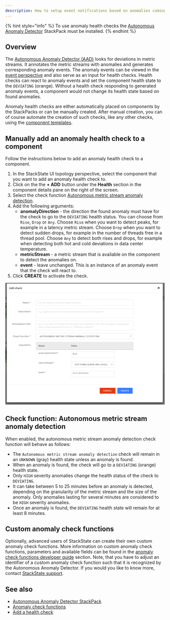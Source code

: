 ```yaml
---
description: How to setup event notifications based on anomalies coming from the Autonomous Anomaly Detector
---
```


{% hint style="info" %}
To use anomaly health checks the [Autonomous Anomaly Detector](../../stackpacks/add-ons/aad.md) StackPack must be installed.
{% endhint %}

## Overview

The [Autonomous Anomaly Detector (AAD)](../../stackpacks/add-ons/aad.md) looks for deviations in metric streams. It annotates the metric streams with anomalies and generates corresponding anomaly events. The anomaly events can be viewed in the [event perspective](../../use/views/events_perspective.md) and also serve as an input for health checks. Health checks can react to anomaly events and set the component health state to the `DEVIATING` (orange). Without a health check responding to generated anomaly events, a component would not change its health state based on found anomalies.

Anomaly health checks are either automatically placed on components by the StackPacks or can be manually created. After manual creation, you can of course automate the creation of such checks, like any other checks, using the [component templates](../../configure/telemetry/telemetry_synchronized_topology.md).

## Manually add an anomaly health check to a component

Follow the instructions below to add an anomaly health check to a component.

1. In the StackState UI topology perspective, select the component that you want to add an anomaly health check to.
2. Click on the the **+ ADD** button under the **Health** section in the component details pane on the right of the screen. 
3. Select the check function [Autonomous metric stream anomaly detection](#check-function-autonomous-metric-stream-anomaly-detection).
4. Add the following arguments:
    - **anomalyDirection** - the direction the found anomaly must have for the check to go to the `DEVIATING` health status.  You can choose from `Rise`, `Drop` or `Any`. Choose `Rise` when you want to detect peaks, for example in a latency metric stream. Choose `Drop` when you want to detect sudden drops, for example in the number of threads free in a thread pool. Choose `Any` to detect both rises and drops, for example when detecting both hot and cold deviations in data center temperature.
    - **metricStream** - a metric stream that is available on the component to detect the anomalies on.
    - **event** - leave unchanged. This is an instance of an anomaly event that the check will react to. 
5. Click **CREATE** to activate the check. 

![Autonomous metric stream anomaly detection check](../../.gitbook/assets/v43_autonomous_metric_stream_anomaly_detection_check.png)

## Check function: Autonomous metric stream anomaly detection

When enabled, the autonomous metric stream anomaly detection check function will behave as follows:

 * The `Autonomous metric stream anomaly detection` check will remain in an `UNKNOWN` (gray) health state unless an anomaly is found. 
 * When an anomaly is found, the check will go to a `DEVIATING` (orange) health state. 
 * Only `HIGH` severity anomalies change the health status of the check to `DEVIATING`.
 * It can take between 5 to 25 minutes before an anomaly is detected, depending on the granularity of the metric stream and the size of the anomaly. Only anomalies lasting for several minutes are considered to be `HIGH` severity anomalies. 
 * Once an anomaly is found, the `DEVIATING` health state will remain for at least 8 minutes. 
 
## Custom anomaly check functions

Optionally, advanced users of StackState can create their own custom anomaly check functions. More information on custom anomaly check functions, parameters and available fields can be found in the [anomaly check functions developer guide](/develop/developer-guides/anomaly-check-functions.md) section. Note, that you have to adjust an identifier of a custom anomaly check function such that it is recognized by the Autonomous Anomaly Detector. If you would you like to know more, contact [StackState support](https://support.stackstate.com).

## See also

* [Autonomous Anomaly Detector StackPack](../../stackpacks/add-ons/aad.md)
* [Anomaly check functions](../../develop/developer-guides/anomaly-check-functions.md)
* [Add a health check](add-a-health-check.md)